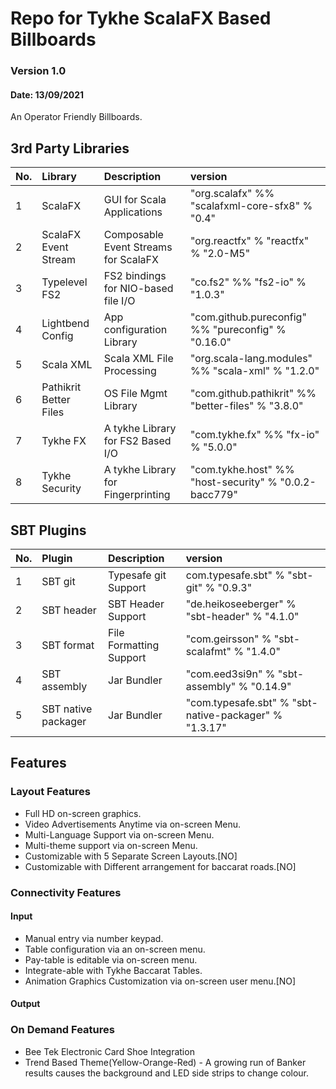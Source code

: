 # Repo for Tykhe ScalaFX Based Billboards 
### Version 1.0
#### Date: 13/09/2021
An Operator Friendly Billboards.

## 3rd Party Libraries

| No. | Library | Description | version |
| :--- | :--- | :--- | :--- |
| 1 | ScalaFX | GUI for Scala Applications | "org.scalafx" %% "scalafxml-core-sfx8" % "0.4" |
| 2 | ScalaFX Event Stream | Composable Event Streams for ScalaFX | "org.reactfx" % "reactfx" % "2.0-M5"|
| 3 | Typelevel FS2 | FS2 bindings for NIO-based file I/O | "co.fs2" %% "fs2-io" % "1.0.3" |
| 4 | Lightbend Config | App configuration Library | "com.github.pureconfig" %% "pureconfig" % "0.16.0" |
| 5 | Scala XML | Scala XML File Processing | "org.scala-lang.modules" %% "scala-xml" % "1.2.0" |
| 6 | Pathikrit Better Files | OS File Mgmt Library | "com.github.pathikrit" %% "better-files" % "3.8.0" |
| 7 | Tykhe FX | A tykhe Library for FS2 Based I/O | "com.tykhe.fx" %% "fx-io" % "5.0.0" |
| 8 | Tykhe Security | A tykhe Library for Fingerprinting | "com.tykhe.host" %% "host-security" % "0.0.2-bacc779" |


## SBT Plugins
| No. | Plugin | Description | version |
| :--- | :--- | :--- | :--- |
| 1 | SBT git | Typesafe git Support | com.typesafe.sbt" % "sbt-git" % "0.9.3" |
| 2 | SBT header | SBT Header Support | "de.heikoseeberger" % "sbt-header" % "4.1.0" |
| 3 | SBT format | File Formatting Support | "com.geirsson" % "sbt-scalafmt" % "1.4.0" |
| 4 | SBT assembly | Jar Bundler | "com.eed3si9n" % "sbt-assembly" % "0.14.9" |
| 5 | SBT native packager | Jar Bundler | "com.typesafe.sbt" % "sbt-native-packager" % "1.3.17" |

## Features

### Layout Features
- Full HD on-screen graphics.
- Video Advertisements Anytime via on-screen Menu.
- Multi-Language Support via on-screen Menu. 
- Multi-theme support via on-screen Menu.
- Customizable with 5 Separate Screen Layouts.[NO]
- Customizable with Different arrangement for baccarat roads.[NO]

### Connectivity Features

#### Input
- Manual entry via number keypad.
- Table configuration via an on-screen menu.
- Pay-table is editable via on-screen menu.
- Integrate-able with Tykhe Baccarat Tables.
- Animation Graphics Customization via on-screen user menu.[NO]

#### Output

### On Demand Features
- Bee Tek Electronic Card Shoe Integration
- Trend Based Theme(Yellow-Orange-Red) - A growing run of Banker results causes the background and LED side strips to change colour.
